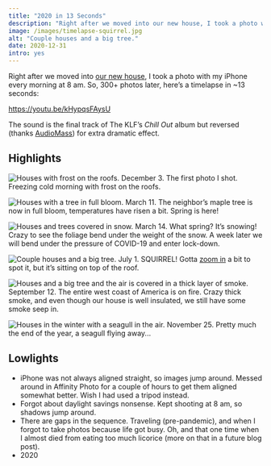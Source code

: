 ```yaml
---
title: "2020 in 13 Seconds"
description: "Right after we moved into our new house, I took a photo with my iPhone every morning at 8 am. So, 300+ photos later, here’s a timelapse in ~13 seconds."
image: /images/timelapse-squirrel.jpg
alt: "Couple houses and a big tree."
date: 2020-12-31
intro: yes
---
```


Right after we moved into [our new house](https://www.instagram.com/p/B4DR4uCFLMR/), I took a photo with my iPhone every morning at 8 am. So, 300+ photos later, here’s a timelapse in ~13 seconds:

https://youtu.be/kHypqsFAysU

The sound is the final track of The KLF’s _Chill Out_ album but reversed (thanks [AudioMass](https://audiomass.co/)) for extra dramatic effect. 

## Highlights

![Houses with frost on the roofs.](/images/timelapse-first.jpg)
December 3. The first photo I shot. Freezing cold morning with frost on the roofs. 

![Houses with a tree in full bloom.](/images/timelapse-bloom.jpg)
March 11. The neighbor’s maple tree is now in full bloom, temperatures have risen a bit. Spring is here!

![Houses and trees covered in snow.](/images/timelapse-snow.jpg)
March 14. What spring? It’s snowing! Crazy to see the foliage bend under the weight of the snow. A week later we will bend under the pressure of COVID-19 and enter lock-down. 

![Couple houses and a big tree.](/images/timelapse-squirrel.jpg)
July 1. SQUIRREL! Gotta [zoom in](/images/timelapse-squirrel-zoom.jpg) a bit to spot it, but it’s sitting on top of the roof. 

![Houses and a big tree and the air is covered in a thick layer of smoke.](/images/timelapse-smoke.jpg)
September 12. The entire west coast of America is on fire. Crazy thick smoke, and even though our house is well insulated, we still have some smoke seep in. 

![Houses in the winter with a seagull in the air.](/images/timelapse-bird.jpg)
November 25. Pretty much the end of the year, a seagull flying away... 

## Lowlights

* iPhone was not always aligned straight, so images jump around. Messed around in Affinity Photo for a couple of hours to get them aligned somewhat better. Wish I had used a tripod instead.
* Forgot about daylight savings nonsense. Kept shooting at 8 am, so shadows jump around.
* There are gaps in the sequence. Traveling (pre-pandemic), and when I forgot to take photos because life got busy. Oh, and that one time when I almost died from eating too much licorice (more on that in a future blog post).
* 2020